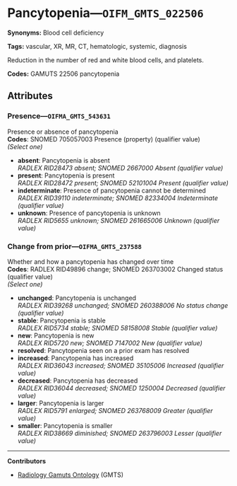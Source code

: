 # Pancytopenia—`OIFM_GMTS_022506`

**Synonyms:** Blood cell deficiency

**Tags:** vascular, XR, MR, CT, hematologic, systemic, diagnosis

Reduction in the number of red and white blood cells, and platelets.

**Codes:** GAMUTS 22506 pancytopenia

## Attributes

### Presence—`OIFMA_GMTS_543631`

Presence or absence of pancytopenia  
**Codes**: SNOMED 705057003 Presence (property) (qualifier value)  
*(Select one)*

- **absent**: Pancytopenia is absent  
_RADLEX RID28473 absent; SNOMED 2667000 Absent (qualifier value)_
- **present**: Pancytopenia is present  
_RADLEX RID28472 present; SNOMED 52101004 Present (qualifier value)_
- **indeterminate**: Presence of pancytopenia cannot be determined  
_RADLEX RID39110 indeterminate; SNOMED 82334004 Indeterminate (qualifier value)_
- **unknown**: Presence of pancytopenia is unknown  
_RADLEX RID5655 unknown; SNOMED 261665006 Unknown (qualifier value)_

### Change from prior—`OIFMA_GMTS_237588`

Whether and how a pancytopenia has changed over time  
**Codes**: RADLEX RID49896 change; SNOMED 263703002 Changed status (qualifier value)  
*(Select one)*

- **unchanged**: Pancytopenia is unchanged  
_RADLEX RID39268 unchanged; SNOMED 260388006 No status change (qualifier value)_
- **stable**: Pancytopenia is stable  
_RADLEX RID5734 stable; SNOMED 58158008 Stable (qualifier value)_
- **new**: Pancytopenia is new  
_RADLEX RID5720 new; SNOMED 7147002 New (qualifier value)_
- **resolved**: Pancytopenia seen on a prior exam has resolved  
- **increased**: Pancytopenia has increased  
_RADLEX RID36043 increased; SNOMED 35105006 Increased (qualifier value)_
- **decreased**: Pancytopenia has decreased  
_RADLEX RID36044 decreased; SNOMED 1250004 Decreased (qualifier value)_
- **larger**: Pancytopenia is larger  
_RADLEX RID5791 enlarged; SNOMED 263768009 Greater (qualifier value)_
- **smaller**: Pancytopenia is smaller  
_RADLEX RID38669 diminished; SNOMED 263796003 Lesser (qualifier value)_

---

**Contributors**

- [Radiology Gamuts Ontology](https://gamuts.net/) (GMTS)